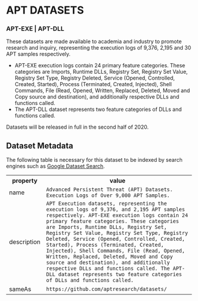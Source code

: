 # APT DATASETS
### APT-EXE | APT-DLL 

These datasets are made available to academia and industry to promote research and inquiry, representing the execution logs of 9,376, 2,195 and 30 APT samples respectively.  

- APT-EXE execution logs contain 24 primary feature categories. These categories are Imports, Runtime DLLs, Registry Set, Registry Set Value, Registry Set Type, Registry Deleted, Service (Opened, Controlled, Created, Started), Process (Terminated, Created, Injected), Shell Commands, File (Read, Opened, Written, Replaced, Deleted, Moved and Copy source and destination), and additionally respective DLLs and functions called.
- The APT-DLL dataset represents two feature categories of DLLs and functions called.
<!---
- The APT-T1 dataset provides a variety of testing samples from six different campaigns, across more than 5 industries between 2018 - 19. These are raw execution logs. 
-->

Datasets will be released in full in the second half of 2020. 
<!---
## Academia 
- Students: Please have your supervisors contact us from their university account. 
- Faculty: Please contact us from your primary faculty account.
-->
<!---
Please email with your name, position, your universities and your homepage and/or department. Please outline your project and use of the dataset. Verification will be conducted, failure to provide all information may see your request ignored. 
<!---
## Industry
Please use an official company email account, providing background about yourself, position and the company, along with your company’s website.  
Please also include an official letter of request (PDF) with your company’s letterhead, contact information, addressed to the Advanced Threat Detection Group, part of Swinburne University of Technology’s Cyber Security lab, Melbourne, Australia. Clearly state the uses of the dataset, outcomes of use, reasons associated to its request. Please also state clearly that the dataset is not involved for commercial outcomes and will not be shared with anyone outside of those participating, individuals and companies alike. 
-->
<!---
**Should you seek access for commercial outcomes, please contact us accordingly with your request for further communication.**
-->
<!---
Use of the dataset is at your own risk, no warranty is given, or responsibility accepted about any issue which arrive from its use. This data is provided in good faith for scientific inquiry, by requesting access, you consent to you institution being listed below.  
-->




## Dataset Metadata
The following table is necessary for this dataset to be indexed by search
engines such as <a href="https://g.co/datasetsearch">Google Dataset Search</a>.
<div itemscope itemtype="http://schema.org/Dataset">
  <table>
    <tr>
      <th>property</th>
      <th>value</th>
    </tr>
    <tr>
      <td>name</td>
      <td><code itemprop="name">Advanced Persistent Threat (APT) Datasets. Execution Logs of Over 9,000 APT Samples.</code></td>
    </tr>
      <tr>
      <td>description</td>
      <td><code itemprop="description">APT Execution datasets, representing the execution logs of 9,376, and 2,195 APT samples respectively. APT-EXE execution logs contain 24 primary feature categories. These categories are Imports, Runtime DLLs, Registry Set, Registry Set Value, Registry Set Type, Registry Deleted, Service (Opened, Controlled, Created, Started), Process (Terminated, Created, Injected), Shell Commands, File (Read, Opened, Written, Replaced, Deleted, Moved and Copy source and destination), and additionally respective DLLs and functions called. The APT-DLL dataset represents two feature categories of DLLs and functions called. </code></td>
    </tr>
    </tr>
      <tr>
      <td>sameAs</td>
      <td><code itemprop="sameAs">https://github.com/aptresearch/datasets/</code></td>
    </tr>
  </table>
</div>
<!---
 and 30
The APT-T1 dataset provides a variety of testing samples from six different campaigns, across more than 5 industries between 2018 - 19. These are raw execution logs.
-->

